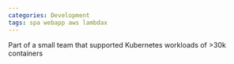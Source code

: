 ```yaml
---
categories: Development
tags: spa webapp aws lambdax
---
```


Part of a small team that supported Kubernetes workloads of >30k containers



